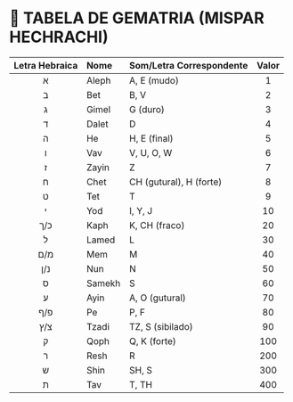 # 🔡 TABELA DE GEMATRIA (MISPAR HECHRACHI)

| Letra Hebraica | Nome | Som/Letra Correspondente | Valor |
| :---: | :--- | :--- | :---: |
| א | Aleph | A, E (mudo) | 1 |
| ב | Bet | B, V | 2 |
| ג | Gimel | G (duro) | 3 |
| ד | Dalet | D | 4 |
| ה | He | H, E (final) | 5 |
| ו | Vav | V, U, O, W | 6 |
| ז | Zayin | Z | 7 |
| ח | Chet | CH (gutural), H (forte) | 8 |
| ט | Tet | T | 9 |
| י | Yod | I, Y, J | 10 |
| כ/ך | Kaph | K, CH (fraco) | 20 |
| ל | Lamed | L | 30 |
| מ/ם | Mem | M | 40 |
| נ/ן | Nun | N | 50 |
| ס | Samekh | S | 60 |
| ע | Ayin | A, O (gutural) | 70 |
| פ/ף | Pe | P, F | 80 |
| צ/ץ | Tzadi | TZ, S (sibilado) | 90 |
| ק | Qoph | Q, K (forte) | 100 |
| ר | Resh | R | 200 |
| ש | Shin | SH, S | 300 |
| ת | Tav | T, TH | 400 |
